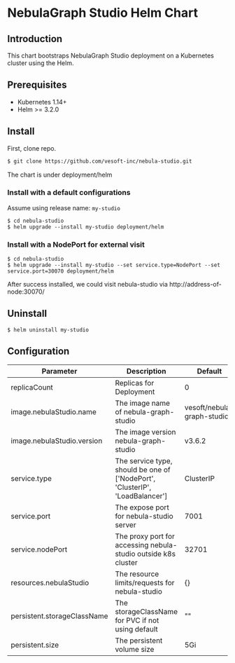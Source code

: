 # NebulaGraph Studio Helm Chart

## Introduction
This chart bootstraps NebulaGraph Studio deployment on a Kubernetes cluster using the Helm.

## Prerequisites

- Kubernetes 1.14+
- Helm >= 3.2.0

## Install

First, clone repo.
```sh
$ git clone https://github.com/vesoft-inc/nebula-studio.git
```

The chart is under deployment/helm

### Install with a default configurations

Assume using release name: `my-studio`

```
$ cd nebula-studio
$ helm upgrade --install my-studio deployment/helm
```

### Install with a NodePort for external visit

```
$ cd nebula-studio
$ helm upgrade --install my-studio --set service.type=NodePort --set service.port=30070 deployment/helm
```

After success installed, we could visit nebula-studio via http://address-of-node:30070/

## Uninstall

```
$ helm uninstall my-studio
```

## Configuration


| Parameter | Description | Default |
|-----------|-------------|---------|
| replicaCount  | Replicas for Deployment  | 0  |
| image.nebulaStudio.name  |  The image name of nebula-graph-studio  | vesoft/nebula-graph-studio |
| image.nebulaStudio.version  |  The image version nebula-graph-studio  | v3.6.2  |
| service.type  | The service type, should be one of ['NodePort', 'ClusterIP', 'LoadBalancer'] |  ClusterIP  |
| service.port  | The expose port for nebula-studio server |  7001  |
| service.nodePort  | The proxy port for accessing nebula-studio outside k8s cluster |  32701  |
| resources.nebulaStudio  | The resource limits/requests for nebula-studio | {}  |
| persistent.storageClassName  | The storageClassName for PVC if not using default  | ""  |
| persistent.size  | The persistent volume size | 5Gi  |


